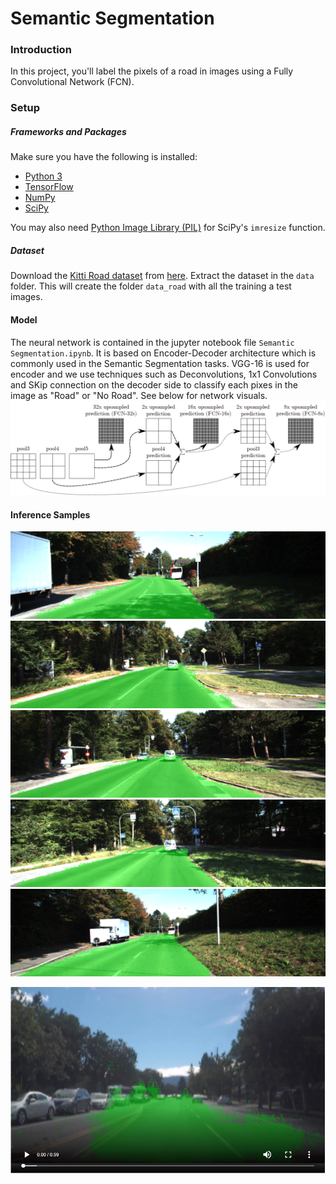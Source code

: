 # Semantic Segmentation
### Introduction
In this project, you'll label the pixels of a road in images using a Fully Convolutional Network (FCN).

### Setup
##### Frameworks and Packages
Make sure you have the following is installed:
 - [Python 3](https://www.python.org/)
 - [TensorFlow](https://www.tensorflow.org/)
 - [NumPy](http://www.numpy.org/)
 - [SciPy](https://www.scipy.org/)

You may also need [Python Image Library (PIL)](https://pillow.readthedocs.io/) for SciPy's `imresize` function.

##### Dataset
Download the [Kitti Road dataset](http://www.cvlibs.net/datasets/kitti/eval_road.php) from [here](http://www.cvlibs.net/download.php?file=data_road.zip).  Extract the dataset in the `data` folder.  This will create the folder `data_road` with all the training a test images.

#### Model
The neural network is contained in the jupyter notebook file `Semantic Segmentation.ipynb`. It is based on Encoder-Decoder architecture which is commonly used in the Semantic Segmentation tasks. VGG-16 is used for encoder and we use techniques such as Deconvolutions, 1x1 Convolutions and SKip connection on the decoder side to classify each pixes in the image as "Road" or "No Road". See below for network visuals. 
![Semantic-Segmentation-Model](https://github.com/abhisheksreesaila/CarND-Semantic-Segmentation/raw/master/FCN-8%20Network.png)

#### Inference Samples
![sample1.png](https://github.com/abhisheksreesaila/CarND-Semantic-Segmentation/raw/master/sample1.png)
![sample2.png](https://github.com/abhisheksreesaila/CarND-Semantic-Segmentation/raw/master/sample2.png)
![sample3.png](https://github.com/abhisheksreesaila/CarND-Semantic-Segmentation/raw/master/sample3.png)
![sample4.png](https://github.com/abhisheksreesaila/CarND-Semantic-Segmentation/raw/master/sample4.png)
![sample5.png](https://github.com/abhisheksreesaila/CarND-Semantic-Segmentation/raw/master/sample5.png)

[![Inference on a driving Video](https://github.com/abhisheksreesaila/CarND-Semantic-Segmentation/raw/master/VideoSample.PNG)](https://github.com/abhisheksreesaila/CarND-Semantic-Segmentation/raw/master/result.mp4 "CarND-Semantic-Segmentation")

